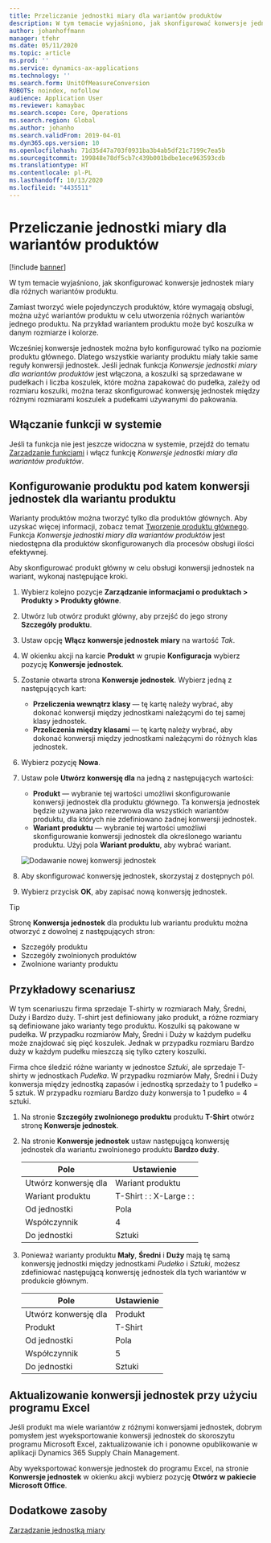 ```yaml
---
title: Przeliczanie jednostki miary dla wariantów produktów
description: W tym temacie wyjaśniono, jak skonfigurować konwersje jednostek miary dla wariantów produktu. Zawiera przykładową konfigurację.
author: johanhoffmann
manager: tfehr
ms.date: 05/11/2020
ms.topic: article
ms.prod: ''
ms.service: dynamics-ax-applications
ms.technology: ''
ms.search.form: UnitOfMeasureConversion
ROBOTS: noindex, nofollow
audience: Application User
ms.reviewer: kamaybac
ms.search.scope: Core, Operations
ms.search.region: Global
ms.author: johanho
ms.search.validFrom: 2019-04-01
ms.dyn365.ops.version: 10
ms.openlocfilehash: 71d35d47a703f0931ba3b4ab5df21c7199c7ea5b
ms.sourcegitcommit: 199848e78df5cb7c439b001bdbe1ece963593cdb
ms.translationtype: HT
ms.contentlocale: pl-PL
ms.lasthandoff: 10/13/2020
ms.locfileid: "4435511"
---
```

# <a name="unit-of-measure-conversion-per-product-variant"></a>Przeliczanie jednostki miary dla wariantów produktów

[!include [banner](../includes/banner.md)]

W tym temacie wyjaśniono, jak skonfigurować konwersje jednostek miary dla różnych wariantów produktu.

Zamiast tworzyć wiele pojedynczych produktów, które wymagają obsługi, można użyć wariantów produktu w celu utworzenia różnych wariantów jednego produktu. Na przykład wariantem produktu może być koszulka w danym rozmiarze i kolorze.

Wcześniej konwersje jednostek można było konfigurować tylko na poziomie produktu głównego. Dlatego wszystkie warianty produktu miały takie same reguły konwersji jednostek. Jeśli jednak funkcja *Konwersje jednostki miary dla wariantów produktów* jest włączona, a koszulki są sprzedawane w pudełkach i liczba koszulek, które można zapakować do pudełka, zależy od rozmiaru koszulki, można teraz skonfigurować konwersję jednostek między różnymi rozmiarami koszulek a pudełkami używanymi do pakowania.

## <a name="turn-on-the-feature-in-your-system"></a>Włączanie funkcji w systemie

Jeśli ta funkcja nie jest jeszcze widoczna w systemie, przejdź do tematu [Zarządzanie funkcjami](../../fin-ops-core/fin-ops/get-started/feature-management/feature-management-overview.md) i włącz funkcję *Konwersje jednostki miary dla wariantów produktów*.

## <a name="set-up-a-product-for-unit-conversion-per-variant"></a>Konfigurowanie produktu pod katem konwersji jednostek dla wariantu produktu

Warianty produktów można tworzyć tylko dla produktów głównych. Aby uzyskać więcej informacji, zobacz temat [Tworzenie produktu głównego](tasks/create-product-master.md). Funkcja *Konwersje jednostki miary dla wariantów produktów* jest niedostępna dla produktów skonfigurowanych dla procesów obsługi ilości efektywnej.

Aby skonfigurować produkt główny w celu obsługi konwersji jednostek na wariant, wykonaj następujące kroki.

1. Wybierz kolejno pozycje **Zarządzanie informacjami o produktach \> Produkty \> Produkty główne**.
1. Utwórz lub otwórz produkt główny, aby przejść do jego strony **Szczegóły produktu**.
1. Ustaw opcję **Włącz konwersje jednostek miary** na wartość *Tak*.
1. W okienku akcji na karcie **Produkt** w grupie **Konfiguracja** wybierz pozycję **Konwersje jednostek**.
1. Zostanie otwarta strona **Konwersje jednostek**. Wybierz jedną z następujących kart:

    - **Przeliczenia wewnątrz klasy** — tę kartę należy wybrać, aby dokonać konwersji między jednostkami należącymi do tej samej klasy jednostek.
    - **Przeliczenia między klasami** — tę kartę należy wybrać, aby dokonać konwersji między jednostkami należącymi do różnych klas jednostek.

1. Wybierz pozycję **Nowa**.
1. Ustaw pole **Utwórz konwersję dla** na jedną z następujących wartości:

    - **Produkt** — wybranie tej wartości umożliwi skonfigurowanie konwersji jednostek dla produktu głównego. Ta konwersja jednostek będzie używana jako rezerwowa dla wszystkich wariantów produktu, dla których nie zdefiniowano żadnej konwersji jednostek.
    - **Wariant produktu** — wybranie tej wartości umożliwi skonfigurowanie konwersji jednostek dla określonego wariantu produktu. Użyj pola **Wariant produktu**, aby wybrać wariant.

    ![![Dodawanie nowej konwersji jednostek](media/uom-new-conversion.png "Dodawanie nowej konwersji jednostek")](media/uom-new-conversion.png "Adding a new unit conversion")

1. Aby skonfigurować konwersję jednostek, skorzystaj z dostępnych pól.
1. Wybierz przycisk **OK**, aby zapisać nową konwersję jednostek.

> [!TIP]
> Stronę **Konwersja jednostek** dla produktu lub wariantu produktu można otworzyć z dowolnej z następujących stron:
> 
> - Szczegóły produktu
> - Szczegóły zwolnionych produktów
> - Zwolnione warianty produktu

## <a name="example-scenario"></a>Przykładowy scenariusz

W tym scenariuszu firma sprzedaje T-shirty w rozmiarach Mały, Średni, Duży i Bardzo duży. T-shirt jest definiowany jako produkt, a różne rozmiary są definiowane jako warianty tego produktu. Koszulki są pakowane w pudełka. W przypadku rozmiarów Mały, Średni i Duży w każdym pudełku może znajdować się pięć koszulek. Jednak w przypadku rozmiaru Bardzo duży w każdym pudełku mieszczą się tylko cztery koszulki.

Firma chce śledzić różne warianty w jednostce *Sztuki*, ale sprzedaje T-shirty w jednostkach *Pudełka*. W przypadku rozmiarów Mały, Średni i Duży konwersja między jednostką zapasów i jednostką sprzedaży to 1 pudełko = 5 sztuk. W przypadku rozmiaru Bardzo duży konwersja to 1 pudełko = 4 sztuki.

1. Na stronie **Szczegóły zwolnionego produktu** produktu **T-Shirt** otwórz stronę **Konwersje jednostek**.
1. Na stronie **Konwersje jednostek** ustaw następującą konwersję jednostek dla wariantu zwolnionego produktu **Bardzo duży**.

    | Pole                 | Ustawienie                 |
    |-----------------------|-------------------------|
    | Utwórz konwersję dla | Wariant produktu         |
    | Wariant produktu       | T-Shirt : : X-Large : : |
    | Od jednostki             | Pola                   |
    | Współczynnik                | 4                       |
    | Do jednostki               | Sztuki                  |

1. Ponieważ warianty produktu **Mały**, **Średni** i **Duży** mają tę samą konwersję jednostki między jednostkami *Pudełko* i *Sztuki*, możesz zdefiniować następującą konwersję jednostek dla tych wariantów w produkcie głównym.

    | Pole                 | Ustawienie |
    |-----------------------|---------|
    | Utwórz konwersję dla | Produkt |
    | Produkt               | T-Shirt |
    | Od jednostki             | Pola   |
    | Współczynnik                | 5       |
    | Do jednostki               | Sztuki  |

## <a name="using-excel-to-update-the-unit-conversions"></a>Aktualizowanie konwersji jednostek przy użyciu programu Excel

Jeśli produkt ma wiele wariantów z różnymi konwersjami jednostek, dobrym pomysłem jest wyeksportowanie konwersji jednostek do skoroszytu programu Microsoft Excel, zaktualizowanie ich i ponowne opublikowanie w aplikacji Dynamics 365 Supply Chain Management.

Aby wyeksportować konwersje jednostek do programu Excel, na stronie **Konwersje jednostek** w okienku akcji wybierz pozycję **Otwórz w pakiecie Microsoft Office**.

## <a name="additional-resources"></a>Dodatkowe zasoby

[Zarządzanie jednostką miary](tasks/manage-unit-measure.md)
